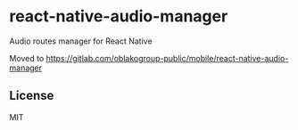 # react-native-audio-manager

Audio routes manager for React Native

Moved to https://gitlab.com/oblakogroup-public/mobile/react-native-audio-manager

## License

MIT
